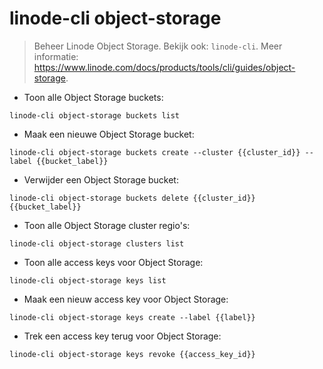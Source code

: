 # linode-cli object-storage

> Beheer Linode Object Storage.
> Bekijk ook: `linode-cli`.
> Meer informatie: <https://www.linode.com/docs/products/tools/cli/guides/object-storage>.

- Toon alle Object Storage buckets:

`linode-cli object-storage buckets list`

- Maak een nieuwe Object Storage bucket:

`linode-cli object-storage buckets create --cluster {{cluster_id}} --label {{bucket_label}}`

- Verwijder een Object Storage bucket:

`linode-cli object-storage buckets delete {{cluster_id}} {{bucket_label}}`

- Toon alle Object Storage cluster regio's:

`linode-cli object-storage clusters list`

- Toon alle access keys voor Object Storage:

`linode-cli object-storage keys list`

- Maak een nieuw access key voor Object Storage:

`linode-cli object-storage keys create --label {{label}}`

- Trek een access key terug voor Object Storage:

`linode-cli object-storage keys revoke {{access_key_id}}`
